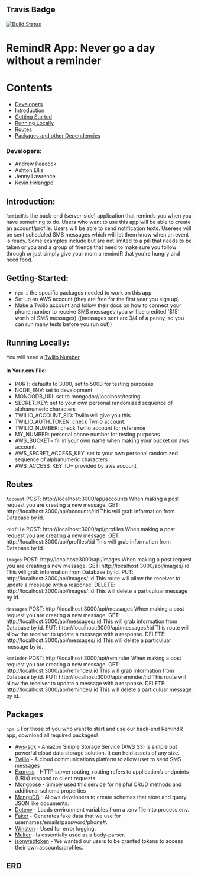 ## Travis Badge
[![Build Status](https://travis-ci.org/kgamer007/RemindR.svg?branch=master)](https://travis-ci.org/kgamer007/RemindR)

# RemindR App: Never go a day without a reminder 
# Contents
* [Developers](#Developers)
* [Introduction](#Introduction)
* [Getting Started](#Getting-Started)
* [Running Locally ](#Running-Locally)
* [Routes](#routes)
* [Packages and other Dependencies](#packages)

### Developers: 
- Andrew Peacock
- Ashton Ellis
- Jenny Lawrence
- Kevin Hwangpo

## Introduction:
```RemindR```is the back-end (server-side) application that reminds you when you have something to do. Users who want to use this app will be able to create an account/profile. Users will be able to send notification texts. Userees will be sent scheduled SMS messages which will let them know when an event is ready. Some examples include but are not limited to a pill that needs to be taken or you and a group of friends that need to make sure you follow through or just simply give your mom a remindR that you're hungry and need food. 

## Getting-Started:
- ```npm i``` the specific packages needed to work on this app.
- Set up an AWS account (they are free for the first year you sign up)
- Make a Twilio account and follow their docs on how to connect your phone number to receive SMS messages (you will be credited '$15' worth of SMS messages) ((messages sent are 3/4 of a penny, so you can run many tests before you run out))

## Running Locally:

 You will need a <a href="https://www.twilio.com/">Twilio Number</a>

#### In Your.env File:

 - PORT: defaults to 3000, set to 5000 for testing purposes
 - NODE_ENV: set to development
 - MONGODB_URI: set to mongodb://localhost/testing
 - SECRET_KEY: set to your own personal randomized sequence of alphanumeric characters
 - TWILIO_ACCOUNT_SID: Twilio will give you this
 - TWILIO_AUTH_TOKEN: check Twilio account.
 - TWILIO_NUMBER: check Twilio account for reference
 - MY_NUMBER: personal phone number for testing purposes
 - AWS_BUCKET= fill in your own name when making your bucket on aws account.
 - AWS_SECRET_ACCESS_KEY: set to your own personal randomized sequence of alphanumeric characters
 - AWS_ACCESS_KEY_ID= provided by aws account

## Routes
```Account```
POST: http://localhost:3000/api/accounts When making a post request you are creating a new message. 
GET: http://localhost:3000/api/accounts/:id This will grab information from Database by id. 

```Profile```
POST: http://localhost:3000/api/profiles When making a post request you are creating a new message. 
GET: http://localhost:3000/api/profiles/:id This will grab information from Database by id. 

```Images```
POST: http://localhost:3000/api/images When making a post request you are creating a new message. 
GET: http://localhost:3000/api/images/:id This will grab information from Database by id. 
PUT: http://localhost:3000/api/images/:id This route will allow the receiver to update a message with a response.
DELETE: http://localhost:3000/api/images/:id This will delete a particuluar message by id. 

```Messages```
POST: http://localhost:3000/api/messages When making a post request you are creating a new message. 
GET: http://localhost:3000/api/messages/:id This will grab information from Database by id. 
PUT: http://localhost:3000/api/messages/:id This route will allow the receiver to update a message with a response.
DELETE: http://localhost:3000/api/messages/:id This will delete a particuluar message by id. 

```Reminder```
POST: http://localhost:3000/api/reminder When making a post request you are creating a new message. 
GET: http://localhost:3000/api/reminder/:id This will grab information from Database by id. 
PUT: http://localhost:3000/api/reminder/:id This route will allow the receiver to update a message with a response.
DELETE: http://localhost:3000/api/reminder/:id This will delete a particuluar message by id. 

## Packages
```npm i``` For those of you who want to start and use our back-end RemindR app, download all required packages!
- [Aws-sdk](https://www.npmjs.com/package/aws-sdk) - Amazon Simple Storage Service (AWS S3) is simple but powerful cloud data storage solution. It can hold assets of any size. 
- [Twilio](https://www.npmjs.com/package/twilio) - A cloud communications platform to allow user to send SMS messages 
- [Express](https://www.npmjs.com/package/express) - HTTP server routing, routing refers to application’s endpoints (URIs) respond to client requests.
- [Mongoose](http://mongoosejs.com/docs/guide.html) - Simply used this service for helpful CRUD methods and additional schema properties
- [MongoDB](https://www.npmjs.com/package/mongodb) -  Allows developers to create schemas that store and query JSON like documents.
- [Dotenv](https://www.npmjs.com/package/dotenv) - Loads environment variables from a .env file into process.env.
- [Faker](https://www.npmjs.com/package/faker) - Generates fake data that we use for usernames/emails/password/phone#.
- [Winston](https://github.com/winstonjs/winston) - Used for error logging.
- [Multer](https://github.com/expressjs/multer) - Is essentially used as a body-parser. 
- [jsonwebtoken](https://github.com/auth0/node-jsonwebtoken#readme) - We wanted our users to be granted tokens to access their own accounts/profiles.

## ERD
